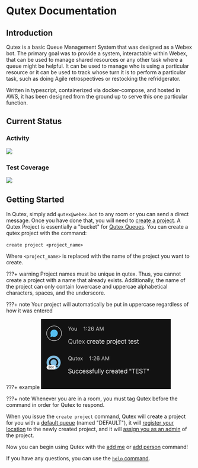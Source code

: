 # Qutex Documentation

## Introduction

Qutex is a basic Queue Management System that was designed as a Webex bot. The primary goal was to provide a system,
interactable within Webex, that can be used to manage shared resources or any other task where a queue might be helpful.
It can be used to manage who is using a particular resource or it can be used to track whose turn it is to perform a
particular task, such as doing Agile retrospectives or restocking the refridgerator.

Written in typescript, containerized via docker-compose, and hosted in AWS, it has been designed from the ground up to serve
this one particular function.

## Current Status

### Activity
<img src="https://img.shields.io/uptimerobot/status/m788024541-def6483d2531449dded3603f"/>

### Test Coverage
<a href="https://codecov.io/gh/amthorn/qutex"><img src="https://codecov.io/gh/amthorn/qutex/branch/master/graph/badge.svg?token=S5Q2H672OI"/>
</a>

## Getting Started

In Qutex, simply add `qutex@webex.bot` to any room or you can send a direct message. Once you have done that, you will
need to [create a project](./projects/#creating-a-new-project). A Qutex Project is essentially a "bucket" for [Qutex Queues](./queues).
You can create a qutex project with the command:

`create project <project_name>`

Where `<project_name>` is replaced with the name of the project you want to create.

???+ warning
    Project names must be unique in qutex. Thus, you cannot create a project with a name that already exists. Additionally, the name of the project can only contain lowercase and uppercae alphabetical characters, spaces, and the underscore.

???+ note
    Your project will automatically be put in uppercase regardless of how it was entered

???+ example
    <img src="./images/createProject.png" width=350/>

???+ note
    Whenever you are in a room, you must tag Qutex before the command in order for Qutex to respond.

When you issue the `create project` command, Qutex will create a project for you with a [default queue](./queues/#what-is-the-default-queue) (named "DEFAULT"),
it will [register your location](./registrations) to the newly created project, and it will [assign you as an admin](./administration)
of the project.

Now you can begin using Qutex with the [add me](./queues/#adding-myself-into-a-queue) or [add person](./queues/#adding-others-into-a-queue) command!

If you have any questions, you can use the [`help` command](./troubleshooting/#help-command).